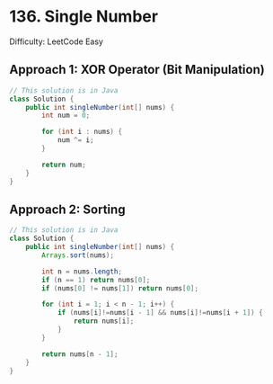 # 136. Single Number

Difficulty: LeetCode Easy

## Approach 1: XOR Operator (Bit Manipulation)

```java
// This solution is in Java
class Solution {
    public int singleNumber(int[] nums) {
        int num = 0;

        for (int i : nums) {
            num ^= i;
        }

        return num;
    }
}
```

## Approach 2: Sorting

```java
// This solution is in Java
class Solution {
    public int singleNumber(int[] nums) {
        Arrays.sort(nums);

        int n = nums.length;
        if (n == 1) return nums[0];
        if (nums[0] != nums[1]) return nums[0];

        for (int i = 1; i < n - 1; i++) {
            if (nums[i]!=nums[i - 1] && nums[i]!=nums[i + 1]) {
                return nums[i];
            }
        }

        return nums[n - 1];
    }
}
```

